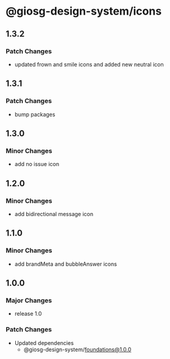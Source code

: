 # @giosg-design-system/icons

## 1.3.2

### Patch Changes

- updated frown and smile icons and added new neutral icon

## 1.3.1

### Patch Changes

- bump packages

## 1.3.0

### Minor Changes

- add no issue icon

## 1.2.0

### Minor Changes

- add bidirectional message icon

## 1.1.0

### Minor Changes

- add brandMeta and bubbleAnswer icons

## 1.0.0

### Major Changes

- release 1.0

### Patch Changes

- Updated dependencies
  - @giosg-design-system/foundations@1.0.0
